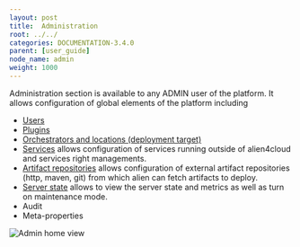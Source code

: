 ```yaml
---
layout: post
title:  Administration
root: ../../
categories: DOCUMENTATION-3.4.0
parent: [user_guide]
node_name: admin
weight: 1000
---
```


Administration section is available to any ADMIN user of the platform. It allows configuration of global elements of the platform including

* [Users](#/documentation/3.0.0/user_guide/user_management.html)
* [Plugins](#/documentation/3.0.0/user_guide/plugin_management.html)
* [Orchestrators and locations (deployment target)](#/documentation/3.0.0/user_guide/orchestrator_location_management.html)
* [Services](#/documentation/3.0.0/user_guide/services_management.html) allows configuration of services running outside of alien4cloud and services right managements.
* [Artifact repositories](#/documentation/3.0.0/user_guide/admin_artifact_repositories.html) allows configuration of external artifact repositories (http, maven, git) from which alien can fetch artifacts to deploy.
* [Server state](#/documentation/3.0.0/user_guide/admin_server_state.html) allows to view the server state and metrics as well as turn on maintenance mode.
* Audit
* Meta-properties

![Admin home view](../../images/3.4.0/user_guide/admin/admin_home.png)
